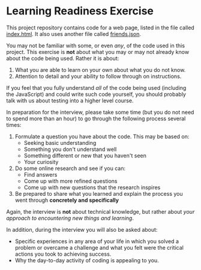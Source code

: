 Learning Readiness Exercise
===

This project repository contains code for a web page, listed in the
file called [index.html](index.html). It also uses another file called [friends.json](friends.json).

You may not be familiar with some, or even _any_, of the code used in this project. This exercise 
is **not** about what you may or may not already know about the code being used. Rather it
is about:

1. What you are able to learn on your own about what you do not know.
2. Attention to detail and your ability to follow through on instructions.

If you feel that you fully understand _all_ of the code being used (including the JavaScript) and 
could write such code yourself, you should probably talk with us about testing into a higher level course.

In preparation for the interview, please take some time (but you do not need to spend more than an hour) to
go through the following process several times:

1. Formulate a question you have about the code. This may be based on:
    * Seeking basic understanding
    * Something you don't understand well
    * Something different or new that you haven't seen
    * Your curiosity
2. Do some online research and see if you can:
    * Find answers
    * Come up with more refined questions
    * Come up with new questions that the research inspires
3. Be prepared to share what you learned and explain the process you 
went through **concretely and specifically**
    
Again, the interview is **not** about technical knowledge, but rather about _your
approach to encountering new things and learning_. 

In addition, during the interview you will also be asked about:

* Specific experiences in any area of your life in which you solved a problem or overcame
a challenge and what you felt were the critical actions you took to achieving success.
* Why the day-to-day activity of coding is appealing to you.

